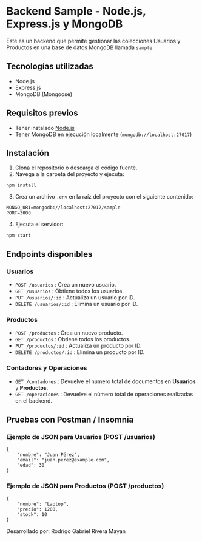 
# Backend Sample - Node.js, Express.js y MongoDB

Este es un backend que permite gestionar las colecciones Usuarios y Productos en una base de datos MongoDB llamada `sample`.

## Tecnologías utilizadas
- Node.js
- Express.js
- MongoDB (Mongoose)

## Requisitos previos
- Tener instalado [Node.js](https://nodejs.org/)
- Tener MongoDB en ejecución localmente (`mongodb://localhost:27017`)

## Instalación

1. Clona el repositorio o descarga el código fuente.
2. Navega a la carpeta del proyecto y ejecuta:

```
npm install
```

3. Crea un archivo `.env` en la raíz del proyecto con el siguiente contenido:

```
MONGO_URI=mongodb://localhost:27017/sample
PORT=3000
```

4. Ejecuta el servidor:

```
npm start
```

## Endpoints disponibles

### Usuarios

- `POST /usuarios` : Crea un nuevo usuario.
- `GET /usuarios` : Obtiene todos los usuarios.
- `PUT /usuarios/:id` : Actualiza un usuario por ID.
- `DELETE /usuarios/:id` : Elimina un usuario por ID.

### Productos

- `POST /productos` : Crea un nuevo producto.
- `GET /productos` : Obtiene todos los productos.
- `PUT /productos/:id` : Actualiza un producto por ID.
- `DELETE /productos/:id` : Elimina un producto por ID.

### Contadores y Operaciones

- `GET /contadores` : Devuelve el número total de documentos en **Usuarios** y **Productos**.
- `GET /operaciones` : Devuelve el número total de operaciones realizadas en el backend.

## Pruebas con Postman / Insomnia

### Ejemplo de JSON para Usuarios (POST /usuarios)
```
{
    "nombre": "Juan Pérez",
    "email": "juan.perez@example.com",
    "edad": 30
}
```

### Ejemplo de JSON para Productos (POST /productos)
```
{
    "nombre": "Laptop",
    "precio": 1200,
    "stock": 10
}
```


Desarrollado por: Rodrigo Gabriel Rivera Mayan
